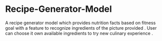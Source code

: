 # Recipe-Generator-Model
A recipe generator model which provides nutrition facts based on fitness goal with a feature to recognize ingredients of the picture provided .  User can choose it own available ingredients to try new culinary experience . 
